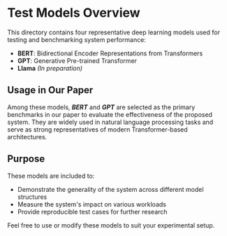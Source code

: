 # Test Models Overview

This directory contains four representative deep learning models used for testing and benchmarking system performance:

- **BERT**: Bidirectional Encoder Representations from Transformers
- **GPT**: Generative Pre-trained Transformer
- **Llama** _(In preparation)_

## Usage in Our Paper

Among these models, ***BERT*** and ***GPT*** are selected as the primary benchmarks in our paper to evaluate the effectiveness of the proposed system. They are widely used in natural language processing tasks and serve as strong representatives of modern Transformer-based architectures.

## Purpose

These models are included to:

- Demonstrate the generality of the system across different model structures
- Measure the system's impact on various workloads
- Provide reproducible test cases for further research

Feel free to use or modify these models to suit your experimental setup.
